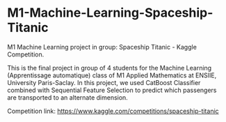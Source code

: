 # M1-Machine-Learning-Spaceship-Titanic
M1 Machine Learning project in group: Spaceship Titanic - Kaggle Competition.

This is the final project in group of 4 students for the Machine Learning (Apprentissage automatique) class of M1 Applied Mathematics at ENSIIE, University Paris-Saclay.
In this project, we used CatBoost Classifier combined with Sequential Feature Selection to predict which passengers are transported to an alternate dimension.

Competition link: https://www.kaggle.com/competitions/spaceship-titanic
